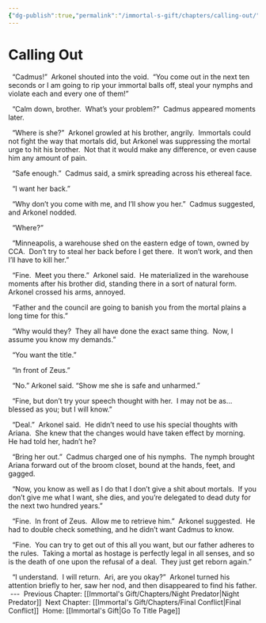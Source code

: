 ```yaml
---
{"dg-publish":true,"permalink":"/immortal-s-gift/chapters/calling-out/"}
---
```


# Calling Out

  “Cadmus!”  Arkonel shouted into the void.  “You come out in the next ten seconds or I am going to rip your immortal balls off, steal your nymphs and violate each and every one of them!”  

  “Calm down, brother.  What’s your problem?”  Cadmus appeared moments later.

  “Where is she?”  Arkonel growled at his brother, angrily.  Immortals could not fight the way that mortals did, but Arkonel was suppressing the mortal urge to hit his brother.  Not that it would make any difference, or even cause him any amount of pain.

  “Safe enough.”  Cadmus said, a smirk spreading across his ethereal face.

  “I want her back.”

  “Why don’t you come with me, and I’ll show you her.”  Cadmus suggested, and Arkonel nodded.

  “Where?”

  “Minneapolis, a warehouse shed on the eastern edge of town, owned by CCA.  Don’t try to steal her back before I get there.  It won’t work, and then I’ll have to kill her.”

  “Fine.  Meet you there.”  Arkonel said.  He materialized in the warehouse moments after his brother did, standing there in a sort of natural form.  Arkonel crossed his arms, annoyed.

  “Father and the council are going to banish you from the mortal plains a long time for this.”

  “Why would they?  They all have done the exact same thing.  Now, I assume you know my demands.”

  “You want the title.”

  “In front of Zeus.”

  “No.” Arkonel said. “Show me she is safe and unharmed.”

  “Fine, but don’t try your speech thought with her.  I may not be as…blessed as you; but I will know.”

  “Deal.”  Arkonel said.  He didn’t need to use his special thoughts with Ariana.  She knew that the changes would have taken effect by morning.  He had told her, hadn’t he?

  “Bring her out.”  Cadmus charged one of his nymphs.  The nymph brought Ariana forward out of the broom closet, bound at the hands, feet, and gagged.

  “Now, you know as well as I do that I don’t give a shit about mortals.  If you don’t give me what I want, she dies, and you’re delegated to dead duty for the next two hundred years.”

  “Fine.  In front of Zeus.  Allow me to retrieve him.”  Arkonel suggested.  He had to double check something, and he didn’t want Cadmus to know.

  “Fine.  You can try to get out of this all you want, but our father adheres to the rules.  Taking a mortal as hostage is perfectly legal in all senses, and so is the death of one upon the refusal of a deal.  They just get reborn again.”

  “I understand.  I will return.  Ari, are you okay?”  Arkonel turned his attention briefly to her, saw her nod, and then disappeared to find his father.
 ---
 Previous Chapter: [[Immortal's Gift/Chapters/Night Predator\|Night Predator]]
 Next Chapter: [[Immortal's Gift/Chapters/Final Conflict\|Final Conflict]]
 Home: [[Immortal's Gift\|Go To Title Page]]